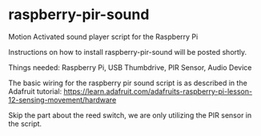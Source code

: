 raspberry-pir-sound
===================

Motion Activated sound player script for the Raspberry Pi



Instructions on how to install raspberry-pir-sound will be posted shortly. 




Things needed: Raspberry Pi, USB Thumbdrive, PIR Sensor, Audio Device




The basic wiring for the raspberry pir sound script is as described in the Adafruit tutorial: https://learn.adafruit.com/adafruits-raspberry-pi-lesson-12-sensing-movement/hardware

Skip the part about the reed switch, we are only utilizing the PIR sensor in the script. 


